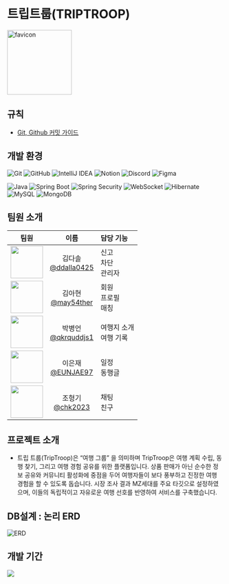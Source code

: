 # 트립트룹(TRIPTROOP)

<img src="https://avatars.githubusercontent.com/u/168394855?s=200&v=4" width="150" alt="favicon">

## 규칙

- [Git, Github 커밋 가이드](https://github.com/2024-TikiTaka/be-triptroop/wiki/%EC%BB%A4%EB%B0%8B-%EA%B0%80%EC%9D%B4%EB%93%9C)

## 개발 환경

![Git](https://img.shields.io/badge/Git-F05032?style=flat-square&logo=git&logoColor=white)
![GitHub](https://img.shields.io/badge/GitHub-181717?style=flat-square&logo=github&logoColor=white)
![IntelliJ IDEA](https://img.shields.io/badge/IntelliJ_IDEA-000000?style=flat-square&logo=intellij-idea&logoColor=white)
![Notion](https://img.shields.io/badge/Notion-000000?style=flat-square&logo=notion&logoColor=white)
![Discord](https://img.shields.io/badge/Discord-5865F2?style=flat-square&logo=discord&logoColor=white)
![Figma](https://img.shields.io/badge/Figma-F24E1E?style=flat-square&logo=figma&logoColor=white)

![Java](https://img.shields.io/badge/Java-007396?style=flat-square&logo=openjdk&logoColor=white)
![Spring Boot](https://img.shields.io/badge/Spring_Boot-6DB33F?style=flat-square&logo=spring-boot&logoColor=white)
![Spring Security](https://img.shields.io/badge/Spring_Security-6DB33F?style=flat-square&logo=spring-security&logoColor=white)
![WebSocket](https://img.shields.io/badge/WebSocket-000000?style=flat-square&logo=websocket&logoColor=white)
![Hibernate](https://img.shields.io/badge/Hibernate-59666C?style=flat-square&logo=hibernate&logoColor=white)
![MySQL](https://img.shields.io/badge/MySQL-4479A1?style=flat-square&logo=mysql&logoColor=white)
![MongoDB](https://img.shields.io/badge/MongoDB-000000?style=flat-square&logo=mongodb&logoColor=white)

## 팀원 소개

|                                                             팀원                                                              |                           이름                           | 담당 기능             |
|:---------------------------------------------------------------------------------------------------------------------------:|:------------------------------------------------------:|:------------------|
| [<img src="https://avatars.githubusercontent.com/u/154950177?v=4"      height=75 width=75> ](https://github.com/ddalla0425) | 김다솔 <br/> [@ddalla0425](https://github.com/ddalla0425) | 신고<br> 차단<br> 관리자 |
| [<img src="https://avatars.githubusercontent.com/u/42160693?s=96&v=4"  height=75 width=75> ](https://github.com/may54ther)  |  김아현 <br/> [@may54ther](https://github.com/may54ther)  | 회원<br> 프로필<br> 매칭 |
| [<img src="https://avatars.githubusercontent.com/u/154950075?s=60&v=4" height=75 width=75> ](https://github.com/qkrquddjs1) | 박병언 <br/> [@qkrquddjs1](https://github.com/qkrquddjs1) | 여행지 소개<br> 여행 기록  |
|  [<img src="https://avatars.githubusercontent.com/u/154950170?v=4"      height=75 width=75> ](https://github.com/EUNJAE97)  |   이은재 <br/> [@EUNJAE97](https://github.com/EUNJAE97)   | 일정<br> 동행글        |
|  [<img src="https://avatars.githubusercontent.com/u/120306336?v=4"      height=75 width=75> ](https://github.com/chk2023)   |    조형기 <br/> [@chk2023](https://github.com/chk2023)    | 채팅<br> 친구         |

## 프로젝트 소개

- 트립 트룹(TripTroop)은 “여행 그룹” 을 의미하며
  TripTroop은 여행 계획 수립, 동행 찾기, 그리고 여행 경험 공유를 위한 플랫폼입니다.
  상품 판매가 아닌 순수한 정보 공유와 커뮤니티 활성화에 중점을 두어 여행자들이 보다 풍부하고 진정한 여행 경험을 할 수 있도록 돕습니다.
  시장 조사 결과 MZ세대를 주요 타깃으로 설정하였으며, 이들의 독립적이고 자유로운 여행 선호를 반영하여 서비스를 구축했습니다.

## DB설계 : 논리 ERD

![ERD](https://github.com/2024-TikiTaka/be-triptroop/assets/151039466/5d6ed41d-11be-40a6-a3e6-db7bcecadd81)

## 개발 기간

<img src="https://private-user-images.githubusercontent.com/151039466/340213381-bb8a8ecf-3c21-48fb-93b0-1c65671cda32.png?jwt=eyJhbGciOiJIUzI1NiIsInR5cCI6IkpXVCJ9.eyJpc3MiOiJnaXRodWIuY29tIiwiYXVkIjoicmF3LmdpdGh1YnVzZXJjb250ZW50LmNvbSIsImtleSI6ImtleTUiLCJleHAiOjE3MTg2MDg4MjMsIm5iZiI6MTcxODYwODUyMywicGF0aCI6Ii8xNTEwMzk0NjYvMzQwMjEzMzgxLWJiOGE4ZWNmLTNjMjEtNDhmYi05M2IwLTFjNjU2NzFjZGEzMi5wbmc_WC1BbXotQWxnb3JpdGhtPUFXUzQtSE1BQy1TSEEyNTYmWC1BbXotQ3JlZGVudGlhbD1BS0lBVkNPRFlMU0E1M1BRSzRaQSUyRjIwMjQwNjE3JTJGdXMtZWFzdC0xJTJGczMlMkZhd3M0X3JlcXVlc3QmWC1BbXotRGF0ZT0yMDI0MDYxN1QwNzE1MjNaJlgtQW16LUV4cGlyZXM9MzAwJlgtQW16LVNpZ25hdHVyZT1jMzI3MzU3YWU5NjdlNTAzZTdjMzZiOTY0NTlmZjI2ZTJiMzk1MmEwY2MzOGYxZjg2MzNkMjRlYjkzNDk0MGNkJlgtQW16LVNpZ25lZEhlYWRlcnM9aG9zdCZhY3Rvcl9pZD0wJmtleV9pZD0wJnJlcG9faWQ9MCJ9.3UKghPCt-3fKLyc885xQOt2nXolX6B6A08h089Zv3XY">




<!--

| 김다솔 | 김아현 | 박병언 | 이은재 | 조형기 |    
|:--------------:|:--------------:|:--------------:|:--------------:|:--------------:| 
| [<img src="https://avatars.githubusercontent.com/u/154950177?v=4" height=100 width=100> <br/> @ddalla0425](https://github.com/ddalla0425) |[<img src="https://avatars.githubusercontent.com/u/42160693?s=96&v=4" height=100 width=100> <br/> @may54ther](https://github.com/may54ther) | [<img src="https://avatars.githubusercontent.com/u/154950075?s=60&v=4" height=100 width=100> <br/> @qkrquddjs1](https://github.com/qkrquddjs1) | [<img src="https://avatars.githubusercontent.com/u/154950170?v=4" height=100 width=100> <br/> @EUNJAE97](https://github.com/EUNJAE97) |[<img src="https://avatars.githubusercontent.com/u/120306336?v=4" height=100 width=100> <br/> @chk2023](https://github.com/chk2023) |
| 신고, 차단, 관리자 |  회원, 매칭 | 여행지 소개, 여행 기록 | 일정, 동행글 | 채팅, 친구  |


## 주요 기능

## 프로젝트 구조

## ERD

## 개선 목표

## 트러블 슈팅

## 프로젝트 후기
-->
